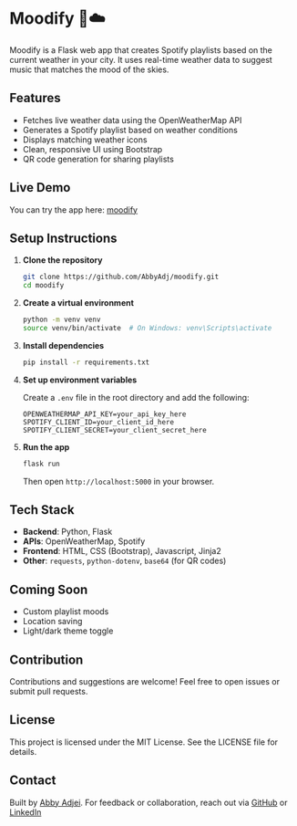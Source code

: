 # Moodify 🎵☁️

Moodify is a Flask web app that creates Spotify playlists based on the current weather in your city. It uses real-time weather data to suggest music that matches the mood of the skies.

## Features

- Fetches live weather data using the OpenWeatherMap API
- Generates a Spotify playlist based on weather conditions
- Displays matching weather icons
- Clean, responsive UI using Bootstrap
- QR code generation for sharing playlists

## Live Demo

You can try the app here: [moodify](https://moodify-pq9d.onrender.com)


## Setup Instructions

1. **Clone the repository**
   ```bash
   git clone https://github.com/AbbyAdj/moodify.git
   cd moodify
   ```

2. **Create a virtual environment**
   ```bash
   python -m venv venv
   source venv/bin/activate  # On Windows: venv\Scripts\activate
   ```

3. **Install dependencies**
   ```bash
   pip install -r requirements.txt
   ```

4. **Set up environment variables**

   Create a `.env` file in the root directory and add the following:

   ```
   OPENWEATHERMAP_API_KEY=your_api_key_here
   SPOTIFY_CLIENT_ID=your_client_id_here
   SPOTIFY_CLIENT_SECRET=your_client_secret_here
   ```

5. **Run the app**
   ```bash
   flask run
   ```

   Then open `http://localhost:5000` in your browser.

## Tech Stack

- **Backend**: Python, Flask
- **APIs**: OpenWeatherMap, Spotify
- **Frontend**: HTML, CSS (Bootstrap), Javascript, Jinja2
- **Other**: `requests`, `python-dotenv`, `base64` (for QR codes)

## Coming Soon
    
- Custom playlist moods
- Location saving
- Light/dark theme toggle

## Contribution

Contributions and suggestions are welcome! Feel free to open issues or submit pull requests.

## License
This project is licensed under the MIT License. See the LICENSE file for details.

## Contact
Built by [Abby Adjei](https://github.com/AbbyAdj).
For feedback or collaboration, reach out via [GitHub](https://github.com/AbbyAdj) or [LinkedIn](https://www.linkedin.com/in/abigailadjeia/) 
